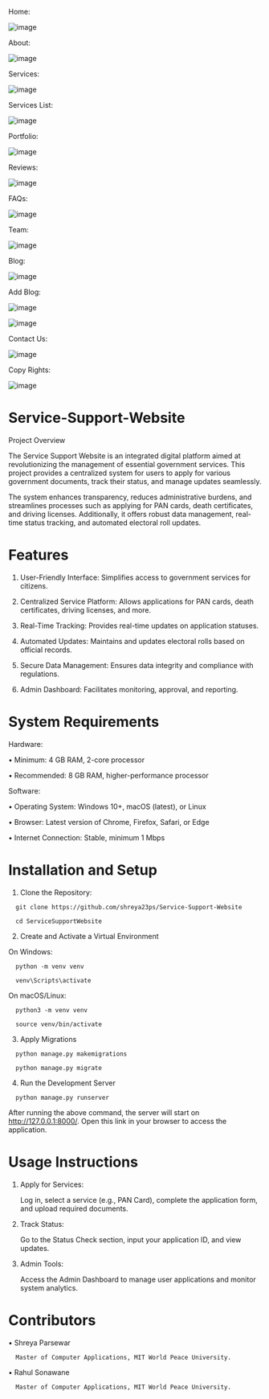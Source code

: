 Home:
   
   ![image](https://github.com/user-attachments/assets/b048bba2-2182-4874-8d04-001362ee7326)

About:

   ![image](https://github.com/user-attachments/assets/d6e0926d-f77d-4c9b-9566-0f30d0d4c2d7)

Services:

   ![image](https://github.com/user-attachments/assets/c54c7bb9-185a-4d75-b448-2f4c62ffa9f1)

Services List:

   ![image](https://github.com/user-attachments/assets/39755db8-88cd-4862-9533-33f577903dc6)

Portfolio: 

   ![image](https://github.com/user-attachments/assets/7d22a131-d004-4388-9773-0b8bc7cef529)

Reviews:

   ![image](https://github.com/user-attachments/assets/5217ebc3-c982-4d88-852b-f5013e27f8c1)

FAQs:

   ![image](https://github.com/user-attachments/assets/41c50872-efe7-4a61-b077-669f10050a50)

Team:

   ![image](https://github.com/user-attachments/assets/3806f67d-7666-488d-a3e7-75f28f159025)

Blog:

   ![image](https://github.com/user-attachments/assets/996f3672-b8ec-442e-be06-745d21a04725)

Add Blog:

   ![image](https://github.com/user-attachments/assets/6ff70a57-4c99-47e4-b1f2-b65ccc02e1d1)


   ![image](https://github.com/user-attachments/assets/2b728971-86ff-4163-b16c-cf15824ab647)

Contact Us:

   ![image](https://github.com/user-attachments/assets/32ee11ba-46bf-49de-a435-6a9b658344c0)

Copy Rights:

   ![image](https://github.com/user-attachments/assets/e8f21a1a-49bf-4a50-b2c4-ae6118aecf53)




# Service-Support-Website

Project Overview

   The Service Support Website is an integrated digital platform aimed at revolutionizing the management of essential government services. This project provides a    centralized system for users to apply for various government documents, track their status, and manage updates seamlessly.

   The system enhances transparency, reduces administrative burdens, and streamlines processes such as applying for PAN cards, death certificates, and driving   licenses. Additionally, it offers robust data management, real-time status tracking, and automated electoral roll updates.

# Features
   1. User-Friendly Interface: Simplifies access to government services for citizens.
   
   2. Centralized Service Platform: Allows applications for PAN cards, death certificates, driving licenses, and more.
   
   3. Real-Time Tracking: Provides real-time updates on application statuses. 
   
   4. Automated Updates: Maintains and updates electoral rolls based on official records.
   
   5. Secure Data Management: Ensures data integrity and compliance with regulations.
   
   6. Admin Dashboard: Facilitates monitoring, approval, and reporting.

# System Requirements

   Hardware:

   •	Minimum: 4 GB RAM, 2-core processor

   •	Recommended: 8 GB RAM, higher-performance processor

   Software:

   •	Operating System: Windows 10+, macOS (latest), or Linux

   •	Browser: Latest version of Chrome, Firefox, Safari, or Edge

   •	Internet Connection: Stable, minimum 1 Mbps

# Installation and Setup
   1.	Clone the Repository:
   
      git clone https://github.com/shreya23ps/Service-Support-Website

      cd ServiceSupportWebsite

   2.	Create and Activate a Virtual Environment
  

   On Windows:

      python -m venv venv
      
      venv\Scripts\activate

   On macOS/Linux:

      python3 -m venv venv
      
      source venv/bin/activate
      
   3.	Apply Migrations


      python manage.py makemigrations
      
      python manage.py migrate
     	
   4.	Run the Development Server
   
      python manage.py runserver
      
   
   After running the above command, the server will start on http://127.0.0.1:8000/. Open this link in your browser to access the application.

         
# Usage Instructions

   1.	Apply for Services:

     	Log in, select a service (e.g., PAN Card), complete the application form, and upload required documents.
   
   3.	Track Status:

     	Go to the Status Check section, input your application ID, and view updates.
   
   5.	Admin Tools:

     	Access the Admin Dashboard to manage user applications and monitor system analytics.

# Contributors

   •	Shreya Parsewar
   
      Master of Computer Applications, MIT World Peace University.
      
   •	 Rahul Sonawane
   
      Master of Computer Applications, MIT World Peace University.





